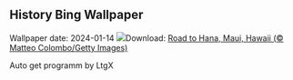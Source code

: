 ## History Bing Wallpaper
Wallpaper date: 2024-01-14
![](https://www.bing.com/th?id=OHR.HanaHighway_EN-GB1532378824_UHD.jpg&w=1000)Download: [Road to Hana, Maui, Hawaii (© Matteo Colombo/Getty Images)](https://www.bing.com/th?id=OHR.HanaHighway_EN-GB1532378824_UHD.jpg)

Auto get programm by LtgX
